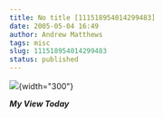 ```yaml
---
title: No title [111518954014299483]
date: 2005-05-04 16:49
author: Andrew Matthews
tags: misc
slug: 111518954014299483
status: published
---
```


![](http://aabs.aspxconnection.com/images/Image(50).jpg){width="300"}

***My View Today***

